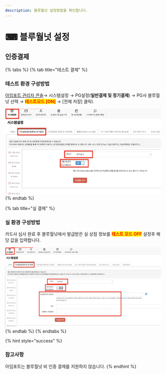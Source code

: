 ```yaml
---
description: 블루월넛 설정방법을 확인합니다.
---
```


# ⌨ 블루월넛 설정

## 인증결제

{% tabs %}
{% tab title="테스트 결제" %}
### 테스트 환경 구성방법

[아임포트 관리자 콘솔](https://admin.iamport.kr/)→ 시스템설정 → PG설정(**일반결제 및 정기결제**) → PG사 블루월넛 선택 → <mark style="color:red;">**테스트모드 \[ON]**</mark> → \[전체 저장] 클릭\


![테스트 설정 예시](<../../../.gitbook/assets/image (25).png>)
{% endtab %}

{% tab title="실 결제" %}
### **실** 환경 구성방법

카드사 심사 완료 후 블루월넛에서  발급받은 실 상점 정보를 <mark style="color:red;">**테스트 모드 OFF**</mark> 설정후 해당 값을 입력합니다.



![실계정 설정 예시](<../../../.gitbook/assets/image (18) (1).png>)
{% endtab %}
{% endtabs %}

{% hint style="success" %}
### 참고사항

아임포트는 블루월넛 비 인증 결제를 지원하지 않습니다.
{% endhint %}
